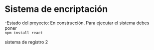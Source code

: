 <h1>Sistema de encriptación</h1>

-Estado del proyecto: En construcción. 
Para ejecutar el sistema debes poner  
```npm install react```

sistema de registro 2
